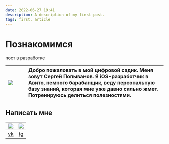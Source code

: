 ```yaml
---
date: 2022-06-27 19:41
description: A description of my first post.
tags: first, article
---
```

# Познакомимся

пост в разработке

| ![](https://lh3.googleusercontent.com/pw/ADCreHdoOW_7VoSqUg3HfYkairKs9Qofp6F6NmmFqBhQuVshQM8pHxU4X7iKU8W0mb8tLu6iGlo9NCW_mAKlaW6RNzs1O--FGxzti8bqInb0xOQdx4bjR4Q=w2400) |     &nbsp; &nbsp; &nbsp; &nbsp; &nbsp; &nbsp; &nbsp; &nbsp; &nbsp; &nbsp;      | Добро пожаловать в мой цифровой садик. Меня зовут Сергей Попыванов. Я iOS-разработчик в Авито, немного барабанщик, веду персональную базу знаний, которая мне уже давно сильно жмет. Потренируюсь делиться полезностями. |
|:-----------------------------------------------------------------------------------------------------------------------------------------------------------------------:| -------- |:------------------------------------------------------------------------------------------------------------------------------------------------------------------------------------------------------------------------ |
## Написать мне

|         ![](https://lh3.googleusercontent.com/pw/ADCreHdanc8vhsSDd990fCaUl4IcMuk4zvhwB4nkEp_DuVGFlAJMTCAg-jIctD3uBmbi_nJj2YfdVxCYC9hgcVWQsN4G0uauMkxT2PB3yr-tHyQi1bFdZUo=s200-p-k)         |          ![](https://lh3.googleusercontent.com/pw/ADCreHd0e2sq9B9p86pWdCBhEqCJk9nOnoQi4tzhQjWz2ekEncaJ69KAcm9elC08ZwlEsaUNov5xP-Et8-ShWT4TTK7lV2MXf1j81d3CPwUtCcSeBMg45ko=s200-p-k)           |
|:------------------------------:|:---------------------------------:|
| [vk](https://vk.me/sergvolgin) | [tg](https://t.me/serg_popyvanov) |


